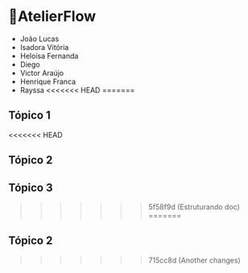 # 📍AtelierFlow
- João Lucas  
- Isadora Vitória
- Heloísa Fernanda
- Diego
- Victor Araújo
- Henrique Franca
- Rayssa
<<<<<<< HEAD
=======
## Tópico 1

<<<<<<< HEAD
## Tópico 2

## Tópico 3
>>>>>>> 5f58f9d (Estruturando doc)
=======
## Tópico 2
>>>>>>> 715cc8d (Another changes)
